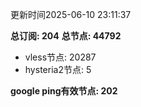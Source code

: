 更新时间2025-06-10 23:11:37

**总订阅: 204**
**总节点: 44792**
- vless节点: 20287
- hysteria2节点: 5

**google ping有效节点: 202**
